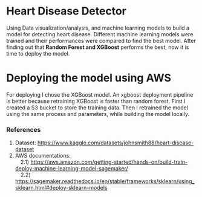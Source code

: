 # Heart Disease Detector
Using Data visualization/analysis, and machine learning models to build a model for detecting heart disease. Different machine learning models were trained and their performances were compared to find the best model.
After finding out that <b>Random Forest and XGBoost</b> performs the best, now it is time to deploy the model.

# Deploying the model using AWS
For deploying I chose the XGBoost model. An xgboost deployment pipeline is better because retraining XGBoost is faster than random forest.
First I created a S3 bucket to store the training data. Then I retrained the model using the same process and parameters, while building the model locally.
### References
1) Dataset: https://www.kaggle.com/datasets/johnsmith88/heart-disease-dataset <br>
2) AWS documentations: <br>
&emsp;2.1) https://aws.amazon.com/getting-started/hands-on/build-train-deploy-machine-learning-model-sagemaker/ <br>
&emsp;2.2) https://sagemaker.readthedocs.io/en/stable/frameworks/sklearn/using_sklearn.html#deploy-sklearn-models

